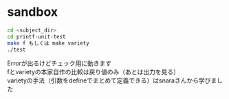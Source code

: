 # sandbox
```bash
cd <subject_dir>
cd printf-unit-test
make f もしくは make variety
./test
```
Errorが出るけどチェック用に動きます  
fとvarietyの本家自作の比較は戻り値のみ（あとは出力を見る）  
varietyの手法（引数をdefineでまとめて定義できる）はsnaraさんから学びました  